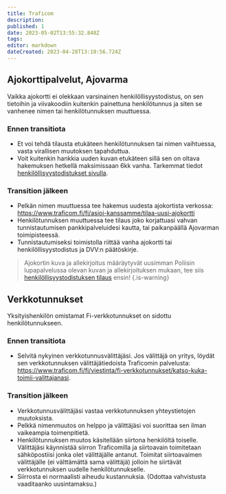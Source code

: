 ```yaml
---
title: Traficom
description: 
published: 1
date: 2023-05-02T13:55:32.848Z
tags: 
editor: markdown
dateCreated: 2023-04-28T13:10:56.724Z
---
```


## Ajokorttipalvelut, Ajovarma
Vaikka ajokortti ei olekkaan varsinainen henkilöllisyystodistus, on sen tietoihin ja viivakoodiin kuitenkin painettuna henkilötunnus ja siten se vanhenee nimen tai henkilötunnuksen muuttuessa.

### Ennen transitiota
- Et voi tehdä tilausta etukäteen henkilötunnuksen tai nimen vaihtuessa, vasta virallisen muutoksen tapahduttua.
- Voit kuitenkin hankkia uuden kuvan etukäteen sillä sen on oltava hakemuksen hetkellä maksimissaan 6kk vanha. Tarkemmat tiedot [henkilöllisyystodistukset sivulla](/byrokratia/poliisi/henkkarit).

### Transition jälkeen
- Pelkän nimen muuttuessa tee hakemus uudesta ajokortista verkossa: https://www.traficom.fi/fi/asioi-kanssamme/tilaa-uusi-ajokortti
- Henkilötunnuksen muuttuessa tee tilaus joko korjattuasi vahvan tunnistautumisen pankkipalveluidesi kautta, tai paikanpäällä Ajovarman toimipisteessä.
- Tunnistautumiseksi toimistolla riittää vanha ajokortti tai henkilöllisyystodistus ja DVV:n päätöskirje.

> Ajokortin kuva ja allekirjoitus määräytyvät uusimman Poliisin lupapalvelussa olevan kuvan ja allekirjoituksen mukaan, tee siis [henkilöllisyystodistuksen tilaus](/byrokratia/poliisi/henkkarit) ensin!
{.is-warning}

## Verkkotunnukset
Yksityishenkilön omistamat Fi-verkkotunnukset on sidottu henkilötunnukseen.

### Ennen transitiota
- Selvitä nykyinen verkkotunnusvälittäjäsi. Jos välittäjä on yritys, löydät sen verkkotunnuksen välittäjätiedoista Traficomin palvelusta: https://www.traficom.fi/fi/viestinta/fi-verkkotunnukset/katso-kuka-toimii-valittajanasi.

### Transition jälkeen
- Verkkotunnusvälittäjäsi vastaa verkkotunnuksen yhteystietojen muutoksista.
- Pelkkä nimenmuutos on helppo ja välittäjäsi voi suorittaa sen ilman vaikeampia toimenpitietä.
- Henkilötunnuksen muutos käsitellään siirtona henkilöltä toiselle. Välittäjäsi käynnistää siirron Traficomilla ja siirtoavain toimitetaan sähköpostiisi jonka olet välittäjälle antanut. Toimitat siirtoavaimen välittäjälle (ei välttämättä sama välittäjä) jolloin he siirtävät verkkotunnuksen uudelle henkilötunnukselle.
- Siirrosta ei normaalisti aiheudu kustannuksia. (Odottaa vahvistusta vaaditaanko uusintamaksu.)